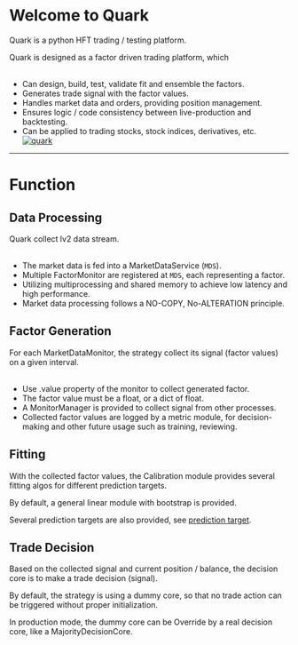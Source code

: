 # Welcome to Quark

Quark is a python HFT trading / testing platform.

Quark is designed as a factor driven trading platform, which  
<br>
- Can design, build, test, validate fit and ensemble the factors.  
- Generates trade signal with the factor values.  
- Handles market data and orders, providing position management.  
- Ensures logic / code consistency between live-production and backtesting.  
- Can be applied to trading stocks, stock indices, derivatives, etc.  
[![quark](https://mermaid.ink/img/pako:eNqlWG1vozgQ_ivI0q66Uls1hCRttKqUAlVXKSrXoN7qmn5wwU24EhwZomsuSn_7jW2SAiG8HVICxvPM2DPjeWGDXOoRNERvAf3HnWMWK87NNFTgilavM4aXc8X8iAkLcfA8Rd_D12g5RS-SIkM1sWB-4i8UC8fuPEPDr0lns5miBWbvJFY8HOMp2m5zJConiRn2iMLIkrI4yhKR0JuGBaLN3yDa_IDlhzNyINmslmxWSRZE3S8iyjzCaq5uElOGZwSWqGN3frg-4-b5ZIp-vrJr5Ra7QKyIZ5vSQDzx3xT9eMlJyonci7unbpWp7PUomFEznPkhKaTMMsRrwjpH6fhlGRPYAvzDOg9nDWsEs_B_MJtT2aFYtVTsntaioQ-Ks3AIimaASV4oyZtCtFw435glfUOo3RAO8jIcDue-55HwGE5ties-J7bOLTExOqMuiSJh_DrctMpVHEF2kmXk3U6MOym_O6Y4tYyBWoMBV8T5-bkCvxo71crEhVlxxSxu-ZbTB-wJBysSVcu-VdsCtRbAgiPBrwcDeD3wqFPf0PvjkTntfKDI0VHjeD4jbuzTcJ8M8tco40BPf47svQ1KzT7K-I1TH9dN43655JWwWU2oVtfTjuje5pnNppEvNCLP64KEcaHER0786EfvecJp-O1bnlgf6XcmT5syRUjT4tCTDzxd-OEsu-ZDJk-je2DhMOyHQJ3jAS7nQ86DhR_femUU7pZG4cmdxRPYBIoH4ikWWVC2lvnqkPa21-JI3PbbgC4bgvZJtSyX_7GCYFudMvnpvKeMHzf-qPDnI6Epq2mtVNPCZTIHz4LiLWgUuHW1BF8jbuuN4raulUgLq6UtA-ySOQ28rBM2P8OGqT_ncqXDyO6UGIRXwbxMeKmyUK_SQja3kA1nwXdj4qWcr1pdttoeWlM_glZrLSZlEO1_GSSr1X6lVp2M3zuYzRI71nV8Ry1jUMPznUae72hl4pq5fq-BpusGdnB5P4K0oCdhKhkq-i5U5bmPMwYYkyBYJ2mK-dAf-ri2NcZqbU4VZhnXNslYqy2zspq0DH3DQ8nfFLBrJae6bX0bTKCZjMlsLSoA-VicYf0ZtN8nJyLLQ_d5T2e-m4j7UdBwmQ8G0JrUKGzHbsTszZHZX7YOs_Bf3KyVtaDGjfLz7Oyad4PyxaSjZMeqGPNOMIGYOQpTlSwEiWy6Uy9yYjJNn5wDRsDwjPd1knFHDG_F7ZqXKnk6uSRLlXRqAd3n5yfv2-S9m-z_k19F_DTJT5P8tBS_ZPXWSEw9GILwqzQXQ9sSt0crv9ldRZEo8s6S_HuCXJe7tOWeHTkad5IV6TlMX2Lkjm25f0eOxuohhu9zn_vFyJY3R97GiWYO5FxKOVITttSLI0dj7UuORKUTveCXTjT5F70CDGhJSapg5avYgHpPupypJxQGeePKTkXlHU1WwM6uemJBcQQTnwTbfefHCP7hoCj5-UcrkTXhBUYygzJkktANcBTBghQZtZQ3PwjO6BK7EFaGysWpEsWMvpPUq_3XnngdkP2HuVrAL9iu22iIshoCzN8NAeLLVUNM-lNWU3Hiu1YbkFoLJDs1CcvGqsbw1nsU_UqbLXbbgLQ2oF4bUL-xCncBtDkwVSg1Bu_Sei0gOkULwhbY99AQbfiepyiekwVk-SE8euQNr4J4iqbhFkjxKqaTdeiiYcxW5BQxuprN0fANBxGMVkvo-onhY6g0FjsSKPi5E8oP_uK7_yla4vAvSvckMETDDfpAw96ge969vOj11MFVv6teDk7RGg27_fML9aJ_1e0Oep3eQOtr21P0r2BwcX7Vu7hUtUF_cHXFH7Xtf-_luuQ?type=png)](https://mermaid.live/edit#pako:eNqlWG1vozgQ_ivI0q66Uls1hCRttKqUAlVXKSrXoN7qmn5wwU24EhwZomsuSn_7jW2SAiG8HVICxvPM2DPjeWGDXOoRNERvAf3HnWMWK87NNFTgilavM4aXc8X8iAkLcfA8Rd_D12g5RS-SIkM1sWB-4i8UC8fuPEPDr0lns5miBWbvJFY8HOMp2m5zJConiRn2iMLIkrI4yhKR0JuGBaLN3yDa_IDlhzNyINmslmxWSRZE3S8iyjzCaq5uElOGZwSWqGN3frg-4-b5ZIp-vrJr5Ra7QKyIZ5vSQDzx3xT9eMlJyonci7unbpWp7PUomFEznPkhKaTMMsRrwjpH6fhlGRPYAvzDOg9nDWsEs_B_MJtT2aFYtVTsntaioQ-Ks3AIimaASV4oyZtCtFw435glfUOo3RAO8jIcDue-55HwGE5ties-J7bOLTExOqMuiSJh_DrctMpVHEF2kmXk3U6MOym_O6Y4tYyBWoMBV8T5-bkCvxo71crEhVlxxSxu-ZbTB-wJBysSVcu-VdsCtRbAgiPBrwcDeD3wqFPf0PvjkTntfKDI0VHjeD4jbuzTcJ8M8tco40BPf47svQ1KzT7K-I1TH9dN43655JWwWU2oVtfTjuje5pnNppEvNCLP64KEcaHER0786EfvecJp-O1bnlgf6XcmT5syRUjT4tCTDzxd-OEsu-ZDJk-je2DhMOyHQJ3jAS7nQ86DhR_femUU7pZG4cmdxRPYBIoH4ikWWVC2lvnqkPa21-JI3PbbgC4bgvZJtSyX_7GCYFudMvnpvKeMHzf-qPDnI6Epq2mtVNPCZTIHz4LiLWgUuHW1BF8jbuuN4raulUgLq6UtA-ySOQ28rBM2P8OGqT_ncqXDyO6UGIRXwbxMeKmyUK_SQja3kA1nwXdj4qWcr1pdttoeWlM_glZrLSZlEO1_GSSr1X6lVp2M3zuYzRI71nV8Ry1jUMPznUae72hl4pq5fq-BpusGdnB5P4K0oCdhKhkq-i5U5bmPMwYYkyBYJ2mK-dAf-ri2NcZqbU4VZhnXNslYqy2zspq0DH3DQ8nfFLBrJae6bX0bTKCZjMlsLSoA-VicYf0ZtN8nJyLLQ_d5T2e-m4j7UdBwmQ8G0JrUKGzHbsTszZHZX7YOs_Bf3KyVtaDGjfLz7Oyad4PyxaSjZMeqGPNOMIGYOQpTlSwEiWy6Uy9yYjJNn5wDRsDwjPd1knFHDG_F7ZqXKnk6uSRLlXRqAd3n5yfv2-S9m-z_k19F_DTJT5P8tBS_ZPXWSEw9GILwqzQXQ9sSt0crv9ldRZEo8s6S_HuCXJe7tOWeHTkad5IV6TlMX2Lkjm25f0eOxuohhu9zn_vFyJY3R97GiWYO5FxKOVITttSLI0dj7UuORKUTveCXTjT5F70CDGhJSapg5avYgHpPupypJxQGeePKTkXlHU1WwM6uemJBcQQTnwTbfefHCP7hoCj5-UcrkTXhBUYygzJkktANcBTBghQZtZQ3PwjO6BK7EFaGysWpEsWMvpPUq_3XnngdkP2HuVrAL9iu22iIshoCzN8NAeLLVUNM-lNWU3Hiu1YbkFoLJDs1CcvGqsbw1nsU_UqbLXbbgLQ2oF4bUL-xCncBtDkwVSg1Bu_Sei0gOkULwhbY99AQbfiepyiekwVk-SE8euQNr4J4iqbhFkjxKqaTdeiiYcxW5BQxuprN0fANBxGMVkvo-onhY6g0FjsSKPi5E8oP_uK7_yla4vAvSvckMETDDfpAw96ge969vOj11MFVv6teDk7RGg27_fML9aJ_1e0Oep3eQOtr21P0r2BwcX7Vu7hUtUF_cHXFH7Xtf-_luuQ)

---
# Function

## Data Processing

Quark collect lv2 data stream.  
<br>
- The market data is fed into a MarketDataService (`MDS`).  
- Multiple FactorMonitor are registered at `MDS`, each representing a factor.  
- Utilizing multiprocessing and shared memory to achieve low latency and high performance.  
- Market data processing follows a NO-COPY, No-ALTERATION principle.  

## Factor Generation

For each MarketDataMonitor, the strategy collect its signal (factor values) on a given interval.  
<br>
- Use .value property of the monitor to collect generated factor.  
- The factor value must be a float, or a dict of float.  
- A MonitorManager is provided to collect signal from other processes.  
- Collected factor values are logged by a metric module, for decision-making and other future usage such as training, reviewing.  

## Fitting

With the collected factor values, the Calibration module provides several fitting algos for different prediction targets.

By default, a general linear module with bootstrap is provided.

Several prediction targets are also provided, see [prediction target](usage/factor_validation.md#pred_var).

## Trade Decision

Based on the collected signal and current position / balance, the decision core is to make a trade decision (signal).

By default, the strategy is using a dummy core, so that no trade action can be triggered without proper initialization.

In production mode, the dummy core can be Override by a real decision core, like a MajorityDecisionCore.

